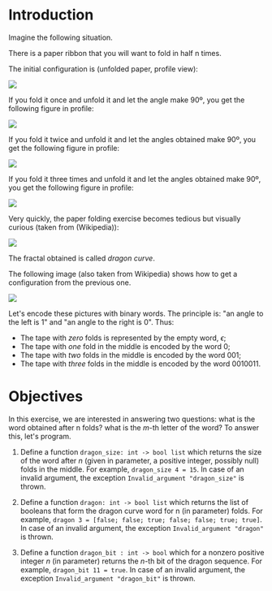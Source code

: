 <script>
MathJax = {
  loader: {load: ['input/asciimath', 'output/chtml']},
  asciimath: {
    delimiters: [['$','$'], ['`','`']]
  }
}
</script>

<script src="https://polyfill.io/v3/polyfill.min.js?features=es6"></script>
<script type="text/javascript" id="MathJax-script" async
  src="https://cdn.jsdelivr.net/npm/mathjax@3/es5/startup.js"></script>

# Introduction

Imagine the following situation.

There is a paper ribbon that you will want to fold in half n times.

The initial configuration is (unfolded paper, profile view):

![](https://i.imgur.com/FrKFeHH.png)


If you fold it once and unfold it and let the angle make 90º, you get the following figure in profile:

![](https://i.imgur.com/FdNQ01N.png)

If you fold it twice and unfold it and let the angles obtained make 90º, you get the following figure in profile:

![](https://i.imgur.com/SKXenGJ.png)

If you fold it three times and unfold it and let the angles obtained make 90º, you get the following figure in profile:

![](https://i.imgur.com/ekQh8LV.png)


Very quickly, the paper folding exercise becomes tedious but visually curious (taken from (Wikipedia)):


![](https://i.imgur.com/4RtPGWP.gif)


The fractal obtained is called *dragon curve*.

The following image (also taken from Wikipedia) shows how to get a configuration from the previous one.

![](https://i.imgur.com/EY1Z8LP.png)

Let's encode these pictures with binary words. The principle is: "an angle to the left is 1" and "an angle to the right is 0". Thus:

- The tape with *zero* folds is represented by the empty word, $\epsilon$;
- The tape with *one* fold in the middle is encoded by the word $0$;
- The tape with *two* folds in the middle is encoded by the word $001$;
- The tape with *three* folds in the middle is encoded by the word $0010011$.

# Objectives

In this exercise, we are interested in answering two questions: what is the word obtained after n folds? what is the $m$-th letter of the word? To answer this, let's program.

1. Define a function `dragon_size: int -> bool list` which returns the size of the word after $n$ (given in parameter, a positive integer, possibly null) folds in the middle. For example, `dragon_size 4 = 15`. In case of an invalid argument, the exception `Invalid_argument "dragon_size"` is thrown.

2. Define a function `dragon: int -> bool list` which returns the list of booleans that form the dragon curve word for n (in parameter) folds. For example, `dragon 3 = [false; false; true; false; false; true; true]`. In case of an invalid argument, the exception `Invalid_argument "dragon"` is thrown.

3. Define a function `dragon_bit : int -> bool` which for a nonzero positive integer $n$ (in parameter) returns the $n$-th bit of the dragon sequence. For example, `dragon_bit 11 = true`. In case of an invalid argument, the exception `Invalid_argument "dragon_bit"` is thrown. 